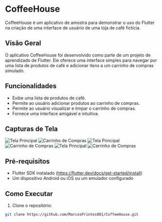 # CoffeeHouse

CoffeeHouse é um aplicativo de amostra para demonstrar o uso do Flutter na criação de uma interface de usuário de uma loja de café fictícia.

## Visão Geral

O aplicativo CoffeeHouse foi desenvolvido como parte de um projeto de aprendizado de Flutter. Ele oferece uma interface simples para navegar por uma lista de produtos de café e adicionar itens a um carrinho de compras simulado.

## Funcionalidades

- Exibe uma lista de produtos de café.
- Permite ao usuário adicionar produtos ao carrinho de compras.
- Permite ao usuário visualizar e limpar o carrinho de compras.
- Fornece uma interface amigável e intuitiva.

## Capturas de Tela

![Tela Principal](screenshots/home.png)
![Carrinho de Compras](screenshots/cart.png)
![Tela Principal](screenshots/home.png)
![Carrinho de Compras](screenshots/cart.png)
![Tela Principal](screenshots/home.png)
![Carrinho de Compras](screenshots/cart.png)

## Pré-requisitos

- Flutter SDK instalado (https://flutter.dev/docs/get-started/install)
- Um dispositivo Android ou iOS ou um emulador configurado

## Como Executar

1. Clone o repositório:

```bash
git clone https://github.com/MarcosPrintes001/CoffeeHouse.git
```

